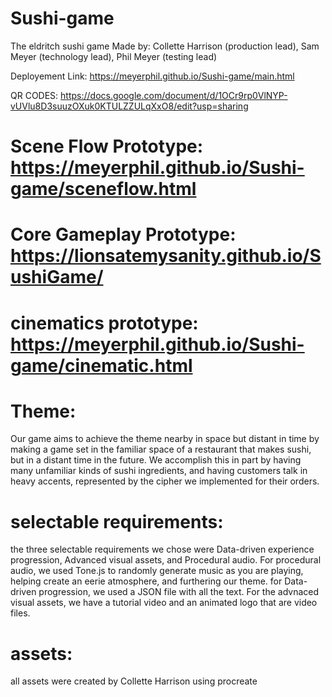 # Sushi-game
The eldritch sushi game
Made by: Collette Harrison (production lead), Sam Meyer (technology lead), Phil Meyer (testing lead)

Deployement Link: https://meyerphil.github.io/Sushi-game/main.html

QR CODES:
https://docs.google.com/document/d/1OCr9rp0VlNYP-vUVlu8D3suuzOXuk0KTULZZULqXxO8/edit?usp=sharing


# Scene Flow Prototype: https://meyerphil.github.io/Sushi-game/sceneflow.html
# Core Gameplay Prototype: https://lionsatemysanity.github.io/SushiGame/
# cinematics prototype: https://meyerphil.github.io/Sushi-game/cinematic.html

# Theme: 
Our game aims to achieve the theme nearby in space but distant in time by making a game set in the familiar space of a restaurant that makes sushi, but in a distant time in the future. We accomplish this in part by having many unfamiliar kinds of sushi ingredients, and having customers talk in heavy accents, represented by the cipher we implemented for their orders.

# selectable requirements:
the three selectable requirements we chose were Data-driven experience progression, Advanced visual assets, and Procedural audio.
For procedural audio, we used Tone.js to randomly generate music as you are playing, helping create an eerie atmosphere, and furthering our theme. for Data-driven progression, we used a JSON file with all the text. For the advnaced visual assets, we have a tutorial video and an animated logo that are video files.

# assets:
all assets were created by Collette Harrison using procreate
